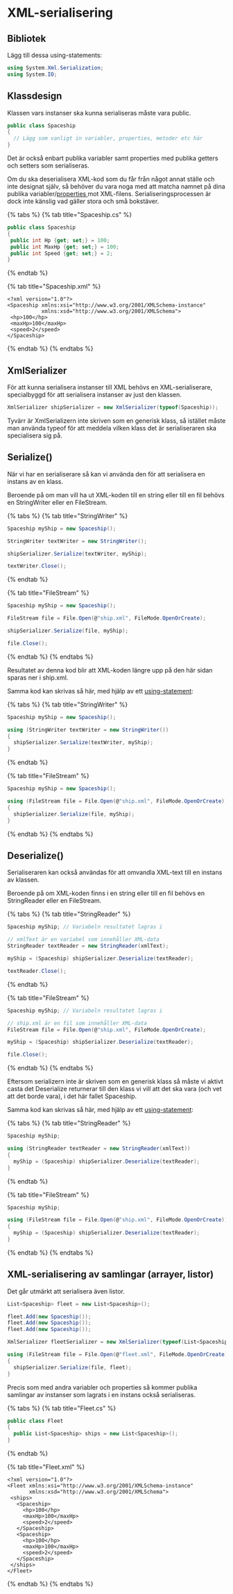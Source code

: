 # XML-serialisering

## Bibliotek

Lägg till dessa using-statements:

```csharp
using System.Xml.Serialization;
using System.IO;
```

## Klassdesign

Klassen vars instanser ska kunna serialiseras måste vara public.

```csharp
public class Spaceship
{
  // Lägg som vanligt in variabler, properties, metoder etc här
}
```

Det är också enbart publika variabler samt properties med publika getters och setters som serialiseras.

Om du ska deserialisera XML-kod som du får från något annat ställe och inte designat själv, så behöver du vara noga med att matcha namnet på dina publika variabler/[properties ](../../klasser-och-objektorientering/inkapsling-och-properties.md#properties)mot XML-filens. Serialiseringsprocessen är dock inte känslig vad gäller stora och små bokstäver.

{% tabs %}
{% tab title="Spaceship.cs" %}
```csharp
public class Spaceship
{
 public int Hp {get; set;} = 100;
 public int MaxHp {get; set;} = 100;
 public int Speed {get; set;} = 2;
}
```
{% endtab %}

{% tab title="Spaceship.xml" %}
```markup
<?xml version="1.0"?>
<Spaceship xmlns:xsi="http://www.w3.org/2001/XMLSchema-instance" 
           xmlns:xsd="http://www.w3.org/2001/XMLSchema">
 <hp>100</hp>
 <maxHp>100</maxHp>
 <speed>2</speed>
</Spaceship>
```
{% endtab %}
{% endtabs %}

## XmlSerializer

För att kunna serialisera instanser till XML behövs en XML-serialiserare, specialbyggd för att serialisera instanser av just den klassen.

```csharp
XmlSerializer shipSerializer = new XmlSerializer(typeof(Spaceship));
```

Tyvärr är XmlSerializern inte skriven som en generisk klass, så istället måste man använda typeof för att meddela vilken klass det är serialiseraren ska specialisera sig på.

## Serialize()

När vi har en serialiserare så kan vi använda den för att serialisera en instans av en klass.

Beroende på om man vill ha ut XML-koden till en string eller till en fil behövs en StringWriter eller en FileStream.

{% tabs %}
{% tab title="StringWriter" %}
```csharp
Spaceship myShip = new Spaceship();

StringWriter textWriter = new StringWriter();

shipSerializer.Serialize(textWriter, myShip);

textWriter.Close();
```
{% endtab %}

{% tab title="FileStream" %}
```csharp
Spaceship myShip = new Spaceship();

FileStream file = File.Open(@"ship.xml", FileMode.OpenOrCreate);

shipSerializer.Serialize(file, myShip);

file.Close();
```
{% endtab %}
{% endtabs %}

Resultatet av denna kod blir att XML-koden längre upp på den här sidan sparas ner i ship.xml.

Samma kod kan skrivas så här, med hjälp av ett [using-statement](../open-close-using.md#using):

{% tabs %}
{% tab title="StringWriter" %}
```csharp
Spaceship myShip = new Spaceship();

using (StringWriter textWriter = new StringWriter())
{
  shipSerializer.Serialize(textWriter, myShip);
}
```
{% endtab %}

{% tab title="FileStream" %}
```csharp
Spaceship myShip = new Spaceship();

using (FileStream file = File.Open(@"ship.xml", FileMode.OpenOrCreate))
{
  shipSerializer.Serialize(file, myShip);
}
```
{% endtab %}
{% endtabs %}

## Deserialize()

Serialiseraren kan också användas för att omvandla XML-text till en instans av klassen.

Beroende på om XML-koden finns i en string eller till en fil behövs en StringReader eller en FileStream.

{% tabs %}
{% tab title="StringReader" %}
```csharp
Spaceship myShip; // Variabeln resultatet lagras i

// xmlText är en variabel som innehåller XML-data
StringReader textReader = new StringReader(xmlText);

myShip = (Spaceship) shipSerializer.Deserialize(textReader);

textReader.Close();
```
{% endtab %}

{% tab title="FileStream" %}
```csharp
Spaceship myShip; // Variabeln resultatet lagras i

// ship.xml är en fil som innehåller XML-data
FileStream file = File.Open(@"ship.xml", FileMode.OpenOrCreate);

myShip = (Spaceship) shipSerializer.Deserialize(textReader);

file.Close();
```
{% endtab %}
{% endtabs %}

Eftersom serializern inte är skriven som en generisk klass så måste vi aktivt casta det Deserialize returnerar till den klass vi vill att det ska vara (och vet att det borde vara), i det här fallet Spaceship.

Samma kod kan skrivas så här, med hjälp av ett [using-statement](../open-close-using.md#using):

{% tabs %}
{% tab title="StringReader" %}
```csharp
Spaceship myShip;

using (StringReader textReader = new StringReader(xmlText))
{
  myShip = (Spaceship) shipSerializer.Deserialize(textReader);
}
```
{% endtab %}

{% tab title="FileStream" %}
```csharp
Spaceship myShip;

using (FileStream file = File.Open(@"ship.xml", FileMode.OpenOrCreate))
{
  myShip = (Spaceship) shipSerializer.Deserialize(textReader);
}
```
{% endtab %}
{% endtabs %}

## XML-serialisering av samlingar (arrayer, listor)

Det går utmärkt att serialisera även listor.

```csharp
List<Spaceship> fleet = new List<Spaceship>();

fleet.Add(new Spaceship());
fleet.Add(new Spaceship());
fleet.Add(new Spaceship());

XmlSerializer fleetSerializer = new XmlSerializer(typeof(List<Spaceship>));

using (FileStream file = File.Open(@"fleet.xml", FileMode.OpenOrCreate))
{
  shipSerializer.Serialize(file, fleet);
}
```

Precis som med andra variabler och properties så kommer publika samlingar av instanser som lagrats i en instans också serialiseras.

{% tabs %}
{% tab title="Fleet.cs" %}
```csharp
public class Fleet
{
  public List<Spaceship> ships = new List<Spaceship>();
}
```
{% endtab %}

{% tab title="Fleet.xml" %}
```markup
<?xml version="1.0"?>
<Fleet xmlns:xsi="http://www.w3.org/2001/XMLSchema-instance"
       xmlns:xsd="http://www.w3.org/2001/XMLSchema">
 <ships>
   <Spaceship>
     <hp>100</hp>
     <maxHp>100</maxHp>
     <speed>2</speed>
   </Spaceship>
   <Spaceship>
     <hp>100</hp>
     <maxHp>100</maxHp>
     <speed>2</speed>
   </Spaceship>
 </ships>
</Fleet>
```
{% endtab %}
{% endtabs %}

